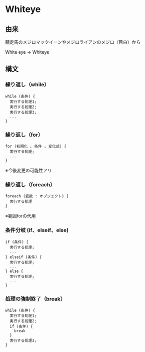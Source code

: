 # Whiteye

## 由来

競走馬のメジロマックイーンやメジロライアンのメジロ（目白）から

White eye → Whiteye

## 構文

### 繰り返し（while）

```
while (条件) {
  実行する処理1;
  実行する処理2;
  実行する処理3;
  ...
}
```

### 繰り返し（for）

```
for (初期化 ; 条件 ; 変化式) {
  実行する処理;
  ...
}
```

※今後変更の可能性アリ

### 繰り返し（foreach）

```
foreach (変数 : オブジェクト) {
  実行する処理
}
```

※範囲forの代用

### 条件分岐 (if、elseif、else)

```
if (条件) {
  実行する処理;
  ...
} elseif (条件) {
  実行する処理;
  ...
} else {
  実行する処理;
  ...
}
```

### 処理の強制終了（break）

```
while (条件) {
  実行する処理1;
  実行する処理2;
  if (条件) {
    break
  }
  実行する処理3;
}
```

